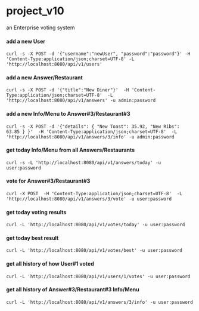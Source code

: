# project_v10

an Enterprise voting system

#### add a new User
`curl -s -X POST -d '{"username":"newUser", "password":"password"}'
-H 'Content-Type:application/json;charset=UTF-8'
-L 'http://localhost:8080/api/v1/users'`

#### add a new Answer/Restaurant
`curl -s -X POST -d '{"title":"New Diner"}' 
-H 'Content-Type:application/json;charset=UTF-8' 
-L 'http://localhost:8080/api/v1/answers' -u admin:password`

#### add a new Info/Menu to Answer#3/Restaurant#3
`curl -s -X POST -d '{"details": { "New Toast": 35.92, "New Ribs": 63.85 } }' 
-H 'Content-Type:application/json;charset=UTF-8' 
-L 'http://localhost:8080/api/v1/answers/3/info' -u admin:password`

#### get today Info/Menu from all Answers/Restaurants
`curl -s -L 'http://localhost:8080/api/v1/answers/today' -u user:password`

#### vote for Answer#3/Restaurant#3
`curl -X POST 
-H 'Content-Type:application/json;charset=UTF-8' 
-L 'http://localhost:8080/api/v1/answers/3/vote' -u user:password`

#### get today voting results
`curl -L 'http://localhost:8080/api/v1/votes/today' -u user:password`

#### get today best result
`curl -L 'http://localhost:8080/api/v1/votes/best' -u user:password`

#### get all history of how User#1 voted
`curl -L 'http://localhost:8080/api/v1/users/1/votes' -u user:password`

#### get all history of Answer#3/Restaurant#3 Info/Menu
`curl -L 'http://localhost:8080/api/v1/answers/3/info' -u user:password`
